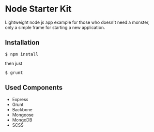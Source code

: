 <h1>Node Starter Kit</h1>

Lightweight node js app example for those who doesn't need a monster, 
only a simple frame for starting a new application.

<h2>Installation</h2>

<div class="highlight highlight-bash">
<pre>$ npm install</pre>
</div>

then just 

<div class="highlight highlight-bash">
<pre>$ grunt</pre>
</div>

<h2>Used Components</h2>

<ul>
<li>Express</li>
<li>Grunt</li>
<li>Backbone</li>
<li>Mongoose</li>
<li>MongoDB</li>
<li>SCSS</li>
</ul>
